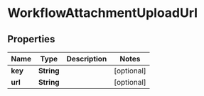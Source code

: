 

# WorkflowAttachmentUploadUrl


## Properties

| Name | Type | Description | Notes |
|------------ | ------------- | ------------- | -------------|
|**key** | **String** |  |  [optional] |
|**url** | **String** |  |  [optional] |



